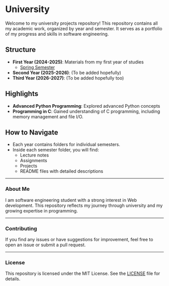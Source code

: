 # University

Welcome to my university projects repository! This repository contains all my academic work, organized by year and semester. It serves as a portfolio of my progress and skills in software engineering.

## Structure
- **First Year (2024-2025)**: Materials from my first year of studies
  - [Spring Semester](first-year-2024-2025/spring-semester)
- **Second Year (2025-2026)**: (To be added hopefully)
- **Third Year (2026-2027)**: (To be added hopefully too)

## Highlights
- **Advanced Python Programming**: Explored advanced Python concepts
- **Programming in C**: Gained understanding of C programming, including memory management and file I/O.

## How to Navigate
- Each year contains folders for individual semesters.
- Inside each semester folder, you will find:
  - Lecture notes
  - Assignments
  - Projects
  - README files with detailed descriptions

---

### **About Me**
I am software engineering student with a strong interest in Web development. This repository reflects my journey through university and my growing expertise in programming.

---

### **Contributing**
If you find any issues or have suggestions for improvement, feel free to open an issue or submit a pull request.

---

### **License**
This repository is licensed under the MIT License. See the [LICENSE](LICENSE) file for details.